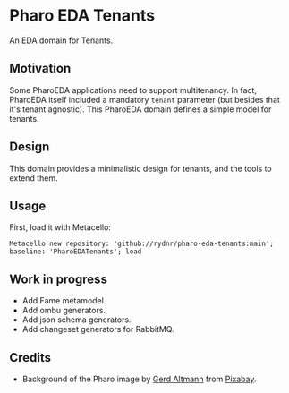 # Pharo EDA Tenants

An EDA domain for Tenants.

## Motivation

Some PharoEDA applications need to support multitenancy. In fact, PharoEDA itself included a mandatory `tenant` parameter (but besides that it's tenant agnostic).
This PharoEDA domain defines a simple model for tenants.

## Design

This domain provides a minimalistic design for tenants, and the tools to extend them.

## Usage

First, load it with Metacello:

```smalltalk
Metacello new repository: 'github://rydnr/pharo-eda-tenants:main'; baseline: 'PharoEDATenants'; load
```

## Work in progress

- Add Fame metamodel.
- Add ombu generators.
- Add json schema generators.
- Add changeset generators for RabbitMQ.

## Credits

- Background of the Pharo image by <a href="https://pixabay.com/users/geralt-9301/">Gerd Altmann</a> from <a href="https://pixabay.com/">Pixabay</a>.
